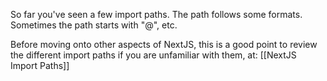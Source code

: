 So far you've seen a few import paths. The path follows some formats. Sometimes the path starts with "@", etc.

Before moving onto other aspects of NextJS, this is a good point to review the different import paths if you are unfamiliar with them, at: [[NextJS Import Paths]]
